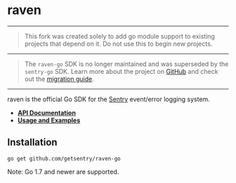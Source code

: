# raven 

---

> This fork was created solely to add go module support to existing projects that depend on it.
> Do not use this to begin new projects.

---

> The `raven-go` SDK is no longer maintained and was superseded by the `sentry-go` SDK.
> Learn more about the project on [GitHub](https://github.com/getsentry/sentry-go) and check out the [migration guide](https://docs.sentry.io/platforms/go/migration/).

---

raven is the official Go SDK for the [Sentry](https://github.com/getsentry/sentry)
event/error logging system.

- [**API Documentation**](https://godoc.org/github.com/getsentry/raven-go)
- [**Usage and Examples**](https://docs.sentry.io/clients/go/)

## Installation

```text
go get github.com/getsentry/raven-go
```

Note: Go 1.7 and newer are supported.
